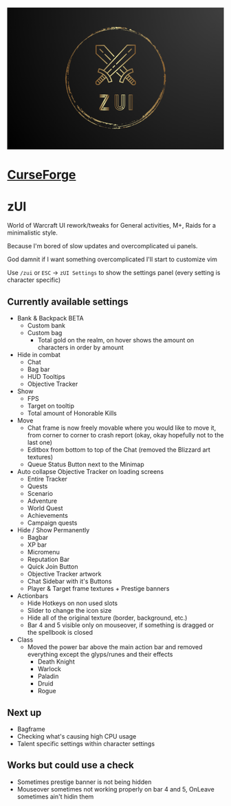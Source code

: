 ![zUI](https://github.com/zstenger93/zUI/blob/master/core/images/zUI_git.png)

# [CurseForge](https://www.curseforge.com/wow/addons/zui-quality-of-life-settings)

# zUI
World of Warcraft UI rework/tweaks for General activities, M+, Raids for a minimalistic style.

Because I'm bored of slow updates and overcomplicated ui panels.

God damnit if I want something overcomplicated I'll start to customize vim

Use `/zui` or `ESC` -> `zUI Settings` to show the settings panel (every setting is character specific)

## Currently available settings

- Bank & Backpack BETA
    - Custom bank
    - Custom bag
        - Total gold on the realm, on hover shows the amount on characters in order by amount
- Hide in combat
    - Chat
    - Bag bar
    - HUD Tooltips
    - Objective Tracker
- Show
    - FPS
    - Target on tooltip
    - Total amount of Honorable Kills
- Move
    - Chat frame is now freely movable where you would like to move it, from corner to corner to crash report (okay, okay hopefully not to the last one)
    - Editbox from bottom to top of the Chat (removed the Blizzard art textures)
    - Queue Status Button next to the Minimap
- Auto collapse Objective Tracker on loading screens
    - Entire Tracker
    - Quests
    - Scenario
    - Adventure
    - World Quest
    - Achievements
    - Campaign quests
- Hide / Show Permanently
    - Bagbar
    - XP bar
    - Micromenu
    - Reputation Bar
    - Quick Join Button
    - Objective Tracker artwork
    - Chat Sidebar with it's Buttons
    - Player & Target frame textures + Prestige banners
- Actionbars
    - Hide Hotkeys on non used slots
    - Slider to change the icon size
    - Hide all of the original texture (border, background, etc.)
    - Bar 4 and 5 visible only on mouseover, if something is dragged or the spellbook is closed
- Class
    - Moved the power bar above the main action bar and removed everything except the glyps/runes and their effects
        - Death Knight
        - Warlock
        - Paladin
        - Druid
        - Rogue

## Next up

- Bagframe
- Checking what's causing high CPU usage
- Talent specific settings within character settings

## Works but could use a check

- Sometimes prestige banner is not being hidden
- Mouseover sometimes not working properly on bar 4 and 5, OnLeave sometimes ain't hidin them


